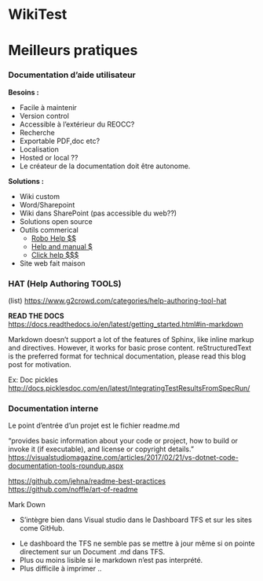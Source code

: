 # WikiTest

# Meilleurs pratiques




### Documentation d’aide utilisateur
**Besoins :**
- Facile à maintenir
- Version control
- Accessible à l’extérieur du REOCC?
- Recherche
- Exportable PDF,doc etc?
- Localisation
- Hosted or local ??
- Le créateur de la documentation doit être autonome.

**Solutions :**
- Wiki custom
- Word/Sharepoint
- Wiki dans SharePoint (pas accessible du web??)
- Solutions open source
- Outils commerical
    - [Robo Help $$](https://www.adobe.com/ca/products/robohelp.html)
    - [Help and manual $](https://www.helpandmanual.com/products_hm_overview.html)
    - [Click help $$$](https://clickhelp.co/online-documentation-tool/)
- Site web fait maison


### HAT (Help Authoring TOOLS)
(list) https://www.g2crowd.com/categories/help-authoring-tool-hat

**READ THE DOCS**
https://docs.readthedocs.io/en/latest/getting_started.html#in-markdown

Markdown doesn’t support a lot of the features of Sphinx, like inline markup and directives. However, it works for basic prose content. reStructuredText is the preferred format for technical documentation, please read this blog post for motivation.

Ex: Doc pickles http://docs.picklesdoc.com/en/latest/IntegratingTestResultsFromSpecRun/ 



### Documentation interne
Le point d’entrée d’un projet est le fichier readme.md

“provides basic information about your code or project, how to build or invoke it (if executable), and license or copyright details.” 
https://visualstudiomagazine.com/articles/2017/02/21/vs-dotnet-code-documentation-tools-roundup.aspx


https://github.com/jehna/readme-best-practices
https://github.com/noffle/art-of-readme



Mark Down 
+ S’intègre bien dans Visual studio dans le Dashboard TFS et sur les sites come GitHub.

- Le dashboard the TFS ne semble pas se mettre à jour même si on pointe directement sur un Document .md dans TFS.
- Plus ou moins lisible si le markdown n’est pas interprété.
- Plus difficile à imprimer
..